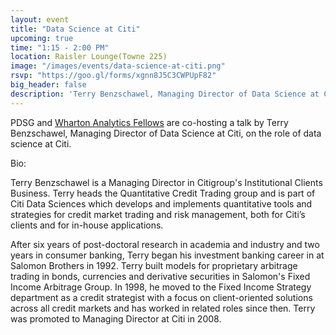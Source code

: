 ```yaml
---
layout: event
title: "Data Science at Citi"
upcoming: true
time: "1:15 - 2:00 PM"
location: Raisler Lounge(Towne 225)
image: "/images/events/data-science-at-citi.png"
rsvp: "https://goo.gl/forms/xgnn8J5C3CWPUpF82"
big_header: false
description: 'Terry Benzschawel, Managing Director of Data Science at Citi, will discuss the role of data science at Citi. Co-hosted with <a href="http://wcai.wharton.upenn.edu/wharton-analytics-fellows-home/">Wharton Analytics Fellows</a>'
---
```


PDSG and [Wharton Analytics Fellows](http://wcai.wharton.upenn.edu/wharton-analytics-fellows-home/) are co-hosting a talk by Terry Benzschawel, Managing Director of Data Science at Citi, on the role of data science at Citi.

Bio:

Terry Benzschawel is a Managing Director in Citigroup's Institutional Clients Business. Terry heads the Quantitative Credit Trading group and is part of Citi Data Sciences which develops and implements quantitative tools and strategies for credit market trading and risk management, both for Citi’s clients and for in-house applications.

After six years of post-doctoral research in academia and industry and two years in consumer banking, Terry began his investment banking career in at Salomon Brothers in 1992. Terry built models for proprietary arbitrage trading in bonds, currencies and derivative securities in Salomon's Fixed Income Arbitrage Group. In 1998, he moved to the Fixed Income Strategy department as a credit strategist with a focus on client-oriented solutions across all credit markets and has worked in related roles since then. Terry was promoted to Managing Director at Citi in 2008.
